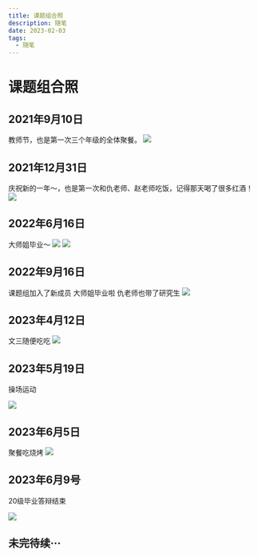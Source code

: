 ```yaml
---
title: 课题组合照
description: 随笔
date: 2023-02-03
tags:
  - 随笔
---
```

# 课题组合照
## 2021年9月10日 
教师节，也是第一次三个年级的全体聚餐。
![](img/(2)课题组合照/img-2023-02-03-18-34-00.png)

## 2021年12月31日
庆祝新的一年～，也是第一次和仇老师、赵老师吃饭，记得那天喝了很多红酒！
![](img/(2)课题组合照/img-2023-02-03-18-35-17.png)

## 2022年6月16日
大师姐毕业～
![](img/(2)课题组合照/img-2023-02-03-18-37-23.png)
![](img/(2)课题组合照/img-2023-02-03-18-39-31.png)

## 2022年9月16日
课题组加入了新成员 大师姐毕业啦 仇老师也带了研究生
![](img/(2)课题组合照/img-2023-02-03-18-36-44.png)

## 2023年4月12日
文三随便吃吃
 ![](img/课题组合照/img-2023-04-13-11-23-24.png)



## 2023年5月19日

操场运动

![](img/课题组合照/img-2023-06-11-11-31-02.png)
## 2023年6月5日

聚餐吃烧烤
![](img/课题组合照/img-2023-06-11-11-30-11.png)


## 2023年6月9号

20级毕业答辩结束

![](img/课题组合照/img-2023-06-11-11-32-02.png)
## 未完待续···